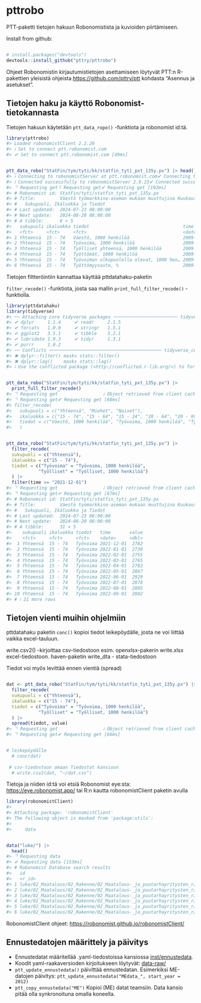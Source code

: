 
<!-- README.md is generated from README.Rmd. Please edit that file -->

# pttrobo

<!-- badges: start -->
<!-- badges: end -->

PTT-paketti tietojen hakuun Robonomistista ja kuvioiden piirtämiseen.

Install from github:

``` r

# install.packages("devtools")
devtools::install_github("pttry/pttrobo")
```

Ohjeet Robonomistin kirjautumistietojen asettamiseen löytyvät PTT:n
R-pakettien yleisistä ohjeista <https://github.com/pttry/ptt> kohdasta
“Asennus ja asetukset”.

## Tietojen haku ja käyttö Robonomist-tietokannasta

Tietojen hakuun käytetään `ptt_data_ropo()` -funktiota ja robonomist
id:tä.

``` r
library(pttrobo)
#> Loaded robonomistClient 2.2.20
#> ℹ Set to connect ptt.robonomist.com
#> ✔ Set to connect ptt.robonomist.com [49ms]
```

``` r

ptt_data_robo("StatFin/tym/tyti/kk/statfin_tyti_pxt_135y.px") |> head()
#> ℹ Connecting to robonomistServer at ptt.robonomist.com✔ Connecting to robonomistServer at ptt.robonomist.com [415ms]
#> ℹ Connected successfully to robonomistServer 2.9.23✔ Connected successfully to robonomistServer 2.9.23 [113ms]
#> ⠙ Requesting get⠹ Requesting get✔ Requesting get [192ms]
#> # Robonomist id: StatFin/tyti/statfin_tyti_pxt_135y.px
#> # Title:         Väestö työmarkkina-aseman mukaan muuttujina Kuukausi,
#> #   Sukupuoli, Ikäluokka ja Tiedot
#> # Last updated:  2024-07-23 08:00:00
#> # Next update:   2024-08-20 08:00:00
#> # A tibble:      6 × 5
#>   sukupuoli ikaluokka tiedot                                   time        value
#>   <fct>     <fct>     <fct>                                    <date>      <dbl>
#> 1 Yhteensä  15 - 74   Väestö, 1000 henkilöä                    2009-01-01 4015  
#> 2 Yhteensä  15 - 74   Työvoima, 1000 henkilöä                  2009-01-01 2614  
#> 3 Yhteensä  15 - 74   Työlliset yhteensä, 1000 henkilöä        2009-01-01 2427  
#> 4 Yhteensä  15 - 74   Työttömät, 1000 henkilöä                 2009-01-01  187  
#> 5 Yhteensä  15 - 74   Työvoiman ulkopuolella olevat, 1000 hen… 2009-01-01 1401  
#> 6 Yhteensä  15 - 74   Työttömyysaste, %                        2009-01-01    7.2
```

Tietojen filtteröintiin kannattaa käyttää pttdatahaku-paketin

`filter_recode()` -funktiota, josta saa mallin
`print_full_filter_recode()` -funktiolla.

``` r
library(pttdatahaku)
library(tidyverse)
#> ── Attaching core tidyverse packages ──────────────────────── tidyverse 2.0.0 ──
#> ✔ dplyr     1.1.4     ✔ readr     2.1.5
#> ✔ forcats   1.0.0     ✔ stringr   1.5.1
#> ✔ ggplot2   3.5.1     ✔ tibble    3.2.1
#> ✔ lubridate 1.9.3     ✔ tidyr     1.3.1
#> ✔ purrr     1.0.2     
#> ── Conflicts ────────────────────────────────────────── tidyverse_conflicts() ──
#> ✖ dplyr::filter() masks stats::filter()
#> ✖ dplyr::lag()    masks stats::lag()
#> ℹ Use the conflicted package (<http://conflicted.r-lib.org/>) to force all conflicts to become errors
```

``` r

ptt_data_robo("StatFin/tym/tyti/kk/statfin_tyti_pxt_135y.px") |> 
  print_full_filter_recode()
#> ⠙ Requesting get                 ℹ Object retrieved from client cache (valid until 2024-08-07 10:38:40.013072).
#> ⠙ Requesting get✔ Requesting get [68ms]
#> filter_recode(
#>   sukupuoli = c("Yhteensä", "Miehet", "Naiset"),
#>   ikaluokka = c("15 - 74", "15 - 64", "15 - 24", "20 - 64", "20 - 69", "25 - 34", "35 - 44", "45 - 54", "55 - 64"),
#>   tiedot = c("Väestö, 1000 henkilöä", "Työvoima, 1000 henkilöä", "Työlliset yhteensä, 1000 henkilöä", "Työttömät, 1000 henkilöä", "Työvoiman ulkopuolella olevat, 1000 henkilöä", "Työttömyysaste, %", "Työllisyysaste, %", "Työvoimaosuus, %")
#>   )
```

``` r

ptt_data_robo("StatFin/tym/tyti/kk/statfin_tyti_pxt_135y.px") |> 
  filter_recode(
  sukupuoli = c("Yhteensä"),
  ikaluokka = c("15 - 74"),
  tiedot = c("Työvoima" = "Työvoima, 1000 henkilöä", 
            "Työlliset" = "Työlliset, 1000 henkilöä")
  ) |> 
  filter(time >= "2021-12-01")
#> ⠙ Requesting get                 ℹ Object retrieved from client cache (valid until 2024-08-07 10:38:40.013072).
#> ⠙ Requesting get✔ Requesting get [67ms]
#> # Robonomist id: StatFin/tyti/statfin_tyti_pxt_135y.px
#> # Title:         Väestö työmarkkina-aseman mukaan muuttujina Kuukausi,
#> #   Sukupuoli, Ikäluokka ja Tiedot
#> # Last updated:  2024-07-23 08:00:00
#> # Next update:   2024-08-20 08:00:00
#> # A tibble:      31 × 5
#>    sukupuoli ikaluokka tiedot   time       value
#>    <fct>     <fct>     <fct>    <date>     <dbl>
#>  1 Yhteensä  15 - 74   Työvoima 2021-12-01  2782
#>  2 Yhteensä  15 - 74   Työvoima 2022-01-01  2739
#>  3 Yhteensä  15 - 74   Työvoima 2022-02-01  2755
#>  4 Yhteensä  15 - 74   Työvoima 2022-03-01  2765
#>  5 Yhteensä  15 - 74   Työvoima 2022-04-01  2782
#>  6 Yhteensä  15 - 74   Työvoima 2022-05-01  2867
#>  7 Yhteensä  15 - 74   Työvoima 2022-06-01  2929
#>  8 Yhteensä  15 - 74   Työvoima 2022-07-01  2878
#>  9 Yhteensä  15 - 74   Työvoima 2022-08-01  2805
#> 10 Yhteensä  15 - 74   Työvoima 2022-09-01  2802
#> # ℹ 21 more rows
```

## Tietojen vienti muihin ohjelmiin

pttdatahaku paketin `conc()` kopioi tiedot leikepöydälle, josta ne voi
liittää vaikka excel-tauluun.

write.csv2() -kirjoittaa csv-tiedostoon esim. openxlsx-pakerin
write.xlsx excel-tiedostoon. haven-paketin write_dta - stata-tiedostoon

Tiedot voi myös levittää ennen vientiä (spread)

``` r

dat <- ptt_data_robo("StatFin/tym/tyti/kk/statfin_tyti_pxt_135y.px") |> 
  filter_recode(
  sukupuoli = c("Yhteensä"),
  ikaluokka = c("15 - 74"),
  tiedot = c("Työvoima" = "Työvoima, 1000 henkilöä", 
            "Työlliset" = "Työlliset, 1000 henkilöä")
  ) |>
  spread(tiedot, value)
#> ⠙ Requesting get                 ℹ Object retrieved from client cache (valid until 2024-08-07 10:38:40.013072).
#> ⠙ Requesting get✔ Requesting get [66ms]
```

``` r

# leikepöydälle
  # conc(dat)
  
 # csv-tiedostoon omaan Tiedostot kansioon
  # write.csv2(dat, "~/dat.csv")
```

Tietoja ja niiden id:tä voi etsiä Robonomist eye:sta:
<https://eye.robonomist.app/> tai R:n kautta robonomistClient paketin
avulla

``` r
library(robonomistClient)
#> 
#> Attaching package: 'robonomistClient'
#> The following object is masked from 'package:utils':
#> 
#>     data
```

``` r

data("luke/") |> 
  head()
#> ⠙ Requesting data
#> ✔ Requesting data [153ms]
#> # Robonomist Database search results
#>   id                                                                 title lang 
#>   <r_id>                                                             <chr> <chr>
#> 1 luke/02_Maatalous/02_Rakenne/02_Maatalous-_ja_puutarhayritysten_r… Maat… fi   
#> 2 luke/02_Maatalous/02_Rakenne/02_Maatalous-_ja_puutarhayritysten_r… Maat… fi   
#> 3 luke/02_Maatalous/02_Rakenne/02_Maatalous-_ja_puutarhayritysten_r… Maat… fi   
#> 4 luke/02_Maatalous/02_Rakenne/02_Maatalous-_ja_puutarhayritysten_r… Maat… fi   
#> 5 luke/02_Maatalous/02_Rakenne/02_Maatalous-_ja_puutarhayritysten_r… Maat… fi   
#> 6 luke/02_Maatalous/02_Rakenne/02_Maatalous-_ja_puutarhayritysten_r… Maat… fi
```

RobonomistClient ohjeet:
<https://robonomist.github.io/robonomistClient/>

## Ennustedatojen määrittely ja päivitys

- Ennustedatat määritellää .yaml-tiedostoissa kansiossa
  [inst/ennustedata](inst/ennustedata).
- Koodit yaml-raakaversioden kirjoitukseen löytyvät:
  [data-raw/](data-raw/)
- `ptt_update_ennustedata()` päivittää ennustedatan. Esimerkiksi
  ME-datojen päivitys:
  `ptt_update_ennustedata("MEdata_", start_year = 2012)`
- `ptt_copy_ennustedata("ME")` Kopioi (ME) datat teamsiin. Data kansio
  pitää olla synkronoituna omalla koneella.

